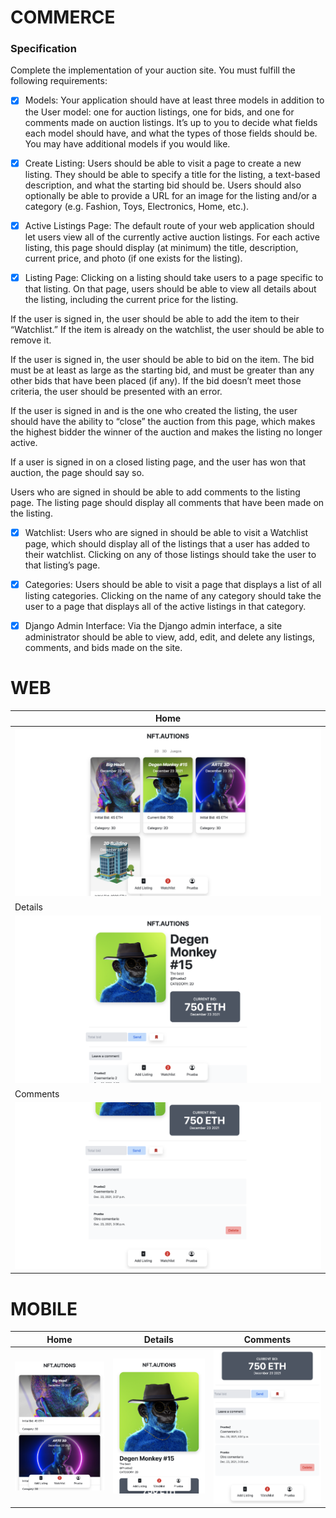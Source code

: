 # COMMERCE

### Specification
Complete the implementation of your auction site. You must fulfill the following requirements:

- [x] Models: Your application should have at least three models in addition to the User model: one for auction listings, one for bids, and one for comments made on auction listings. It’s up to you to decide what fields each model should have, and what the types of those fields should be. You may have additional models if you would like.

- [x] Create Listing: Users should be able to visit a page to create a new listing. They should be able to specify a title for the listing, a text-based description, and what the starting bid should be. Users should also optionally be able to provide a URL for an image for the listing and/or a category (e.g. Fashion, Toys, Electronics, Home, etc.).

- [x] Active Listings Page: The default route of your web application should let users view all of the currently active auction listings. For each active listing, this page should display (at minimum) the title, description, current price, and photo (if one exists for the listing).

- [x] Listing Page: Clicking on a listing should take users to a page specific to that listing. On that page, users should be able to view all details about the listing, including the current price for the listing.

If the user is signed in, the user should be able to add the item to their “Watchlist.” If the item is already on the watchlist, the user should be able to remove it.

If the user is signed in, the user should be able to bid on the item. The bid must be at least as large as the starting bid, and must be greater than any other bids that have been placed (if any). If the bid doesn’t meet those criteria, the user should be presented with an error.

If the user is signed in and is the one who created the listing, the user should have the ability to “close” the auction from this page, which makes the highest bidder the winner of the auction and makes the listing no longer active.

If a user is signed in on a closed listing page, and the user has won that auction, the page should say so.

Users who are signed in should be able to add comments to the listing page. The listing page should display all comments that have been made on the listing.

- [x] Watchlist: Users who are signed in should be able to visit a Watchlist page, which should display all of the listings that a user has added to their watchlist. Clicking on any of those listings should take the user to that listing’s page.

- [x] Categories: Users should be able to visit a page that displays a list of all listing categories. Clicking on the name of any category should take the user to a page that displays all of the active listings in that category.

- [x] Django Admin Interface: Via the Django admin interface, a site administrator should be able to view, add, edit, and delete any listings, comments, and bids made on the site.


# WEB
Home |
--- |
![Alt text](/screenshots/s1.png "Home")| 
Details |
![Alt text](/screenshots/s2.png "Home")|
Comments |
![Alt text](/screenshots/s3.png "Home")|  

# MOBILE
Home | Details | Comments
--- |--- |--- |
![Alt text](/screenshots/s11.png "Home")| ![Alt text](/screenshots/s22.png "Home")|![Alt text](/screenshots/s33.png "Home")|  